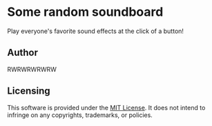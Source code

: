 # Some random soundboard
Play everyone's favorite sound effects at the click of a button!

## Author
RWRWRWRWRW

## Licensing
This software is provided under the [MIT License](LICENSE). It does not intend to infringe on any copyrights, trademarks, or policies.
